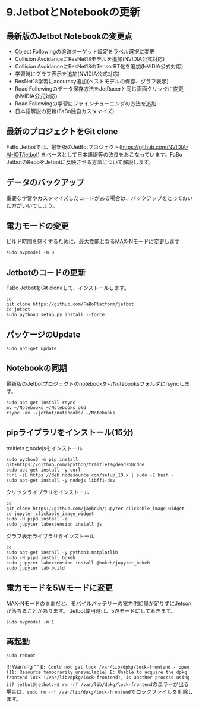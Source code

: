 # 9.JetbotとNotebookの更新

## 最新版のJetbot Notebookの変更点
* Object Followingの追跡ターゲット設定をラベル選択に変更
* Collision AvoidanceにResNet18モデルを追加(NVIDIA公式対応)
* Collision AvoidanceにResNet18のTensorRT化を追加(NVIDIA公式対応)
* 学習時にグラフ表示を追加(NVIDIA公式対応)
* ResNet18学習にaccuracy追加(ベストモデルの保存、グラフ表示)
* Road Followingのデータ保存方法をJetRacerと同じ画面クリックに変更(NVIDIA公式対応)
* Road Followingの学習にファインチューニングの方法を追加
* 日本語解説の更新(FaBo独自カスタマイズ)


## 最新のプロジェクトをGit clone

FaBo Jetbotでは、最新版のJetBotプロジェクト(https://github.com/NVIDIA-AI-IOT/jetbot) をベースとして日本語訳等の改良をおこなっています。FaBo JetbotのRepoをJetbotに反映させる方法について解説します。

##  データのバックアップ

重要な学習やカスタマイズしたコードがある場合は、バックアップをとっておいた方がいいでしょう。


## 電力モードの変更
ビルド時間を短くするために、最大性能となるMAX-Nモードに変更します

```
sudo nvpmodel -m 0
```
## Jetbotのコードの更新

FaBo JetbotをGit cloneして、インストールします。


```
cd
git clone https://github.com/FaBoPlatform/jetbot
cd jetbot
sudo python3 setup.py install --force 
```

## パッケージのUpdate

```
sudo apt-get update
```

## Notebookの同期

最新版のJetbotプロジェクトのnotebookを~/Notebooksフォルダにrsyncします。

```
sudo apt-get install rsync
mv ~/Notebooks ~/Notebooks_old
rsync -av ~/jetbot/notebooks/ ~/Notebooks
```

## pipライブラリをインストール(15分)

traitletsとnodejsをインストール

```
sudo python3 -m pip install git+https://github.com/ipython/traitlets@dead2b8cdde
sudo apt-get install -y curl
curl -sL https://deb.nodesource.com/setup_10.x | sudo -E bash -
sudo apt-get install -y nodejs libffi-dev
```
クリックライブラリをインストール
```
cd
git clone https://github.com/jaybdub/jupyter_clickable_image_widget
cd jupyter_clickable_image_widget
sudo -H pip3 install -e .
sudo jupyter labextension install js
```
グラフ表示ライブラリをインストール
```
cd
sudo apt-get install -y python3-matplotlib
sudo -H pip3 install bokeh
sudo jupyter labextension install @bokeh/jupyter_bokeh
sudo jupyter lab build
```
## 電力モードを5Wモードに変更

MAX-Nモードのままだと、モバイルバッテリーの電力供給量が足りずにJetsonが落ちることがあります。 Jetbot使用時は、5Wモードにしておきます。

```
sudo nvpmodel -m 1
```

## 再起動

```
sudo reboot
```

!!! Warning ""
	`E: Could not get lock /var/lib/dpkg/lock-frontend - open (11: Resource temporarily unavailable)
	E: Unable to acquire the dpkg frontend lock (/var/lib/dpkg/lock-frontend), is another process using it?
	jetbot@jetbot:~$ rm -rf /var/lib/dpkg/lock-frontend`のエラーが出る場合は、`sudo rm -rf /var/lib/dpkg/lock-frontend`でロックファイルを削除します。
